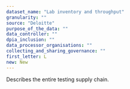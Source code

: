 ```yaml
---
dataset_name: "Lab inventory and throughput"
granularity: ""
source: "Deloitte"
purpose_of_the_data: ""
data_controller: ""
dpia_inclusion: ""
data_processor_organisations: ""
collecting_and_sharing_governance: ""
first_letter: L
new: New
---
```

Describes the entire testing supply chain.